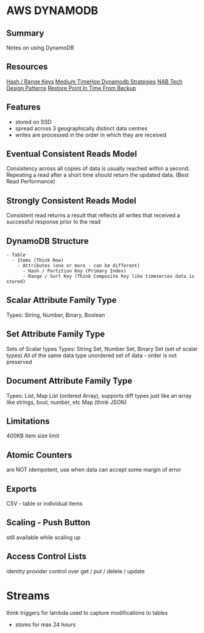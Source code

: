 # AWS DYNAMODB

## Summary

Notes on using DynamoDB

## Resources

[Hash / Range Keys](https://stackoverflow.com/questions/29178855/what-is-the-use-of-a-hash-range-in-a-dynamodb-table)
[Medium TimeHop Dynamodb Strategies](https://www.timehop.com/news/2018/5/25/one-year-of-dynamodb-at-timehop)
[NAB Tech Design Patterns](https://medium.com/@nabtechblog/advanced-design-patterns-for-amazon-dynamodb-354f97c96c2)
[Restore Point In Time From Backup](https://docs.aws.amazon.com/amazondynamodb/latest/developerguide/pointintimerecovery_beforeyoubegin.html)

## Features

- stored on SSD
- spread across 3 geographically distinct data centres
- writes are processed in the order in which they are received

## Eventual Consistent Reads Model

Consistency across all copies of data is usually reached within a second.
Repeating a read after a short time should return the updated data.
(Best Read Performance)

## Strongly Consistent Reads Model

Consistent read returns a result that reflects all writes that received a
successful response prior to the read

## DynamoDB Structure

```
- Table
  - Items (Think Row)
    - Attributes (one or more - can be different)
      - Hash / Partition Key (Primary Index)
      - Range / Sort Key (Think Composite Key like timeseries data is stored)
```

## Scalar Attribute Family Type

Types: String, Number, Binary, Boolean

## Set Attribute Family Type

Sets of Scalar types
Types: String Set, Number Set, Binary Set (set of scalar types)
All of the same data type
unordered set of data - order is not preserved

## Document Attribute Family Type

Types: List, Map
List (ordered Array), supports diff types just like an array like strings, bool, number, etc
Map (think JSON)

## Limitations

400KB item size limit

## Atomic Counters

are NOT idempotent, use when data can accept some margin of error

## Exports

CSV - table or individual items

## Scaling - Push Button

still available while scaling up

## Access Control Lists

identity provider control over get / put / delete / update

# Streams

think triggers for lambda
used to capture modifications to tables

- stores for max 24 hours
